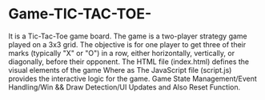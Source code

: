 # Game-TIC-TAC-TOE-
It is a Tic-Tac-Toe game board. The game is a two-player strategy game played on a 3x3 grid. The objective is for one player to get three of their marks (typically "X" or "O") in a row, either horizontally, vertically, or diagonally, before their opponent. 
The HTML file (index.html) defines the visual elements of the game Where as The JavaScript file (script.js) provides the interactive logic for the game.
Game State Management/Event Handling/Win && Draw Detection/UI Updates and Also Reset Function.
